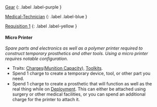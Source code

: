 
[Gear](Game/Gear-List)
{: .label .label-purple }

[Medical-Technician](Game/Blocks/Medical-Technician)
{: .label .label-blue }

[Requisition 1](Game/Deployment#Requisition)
{: .label .label-yellow }
#### Micro Printer
*Spare parts and electronics as well as a polymer printer required to construct temporary prosthetics and other tools. Using a micro printer requires notable configuration.*
* Traits: [Charges](Game/Core/Gear#Charges)([Munition Capacity](Game/Additional-Attributes#Munition%20Capacity)), [Toolkits](Game/Core/Gear#Toolkits).
* Spend 1 charge to create a temporary device, tool, or other part you need.
* Spend 1 charge to create a prosthetic that will function as well as the real thing while on [Deployment](Game/Deployment). This can either be attached using surgery or other medical facilities, or you can spend an additional charge for the printer to attach it.

